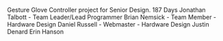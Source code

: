Gesture Glove Controller project for Senior Design.
187 Days
Jonathan Talbott - Team Leader/Lead Programmer
Brian Nemsick - Team Member - Hardware Design
Daniel Russell - Webmaster - Hardware Design
Justin Denard
Erin Hanson

